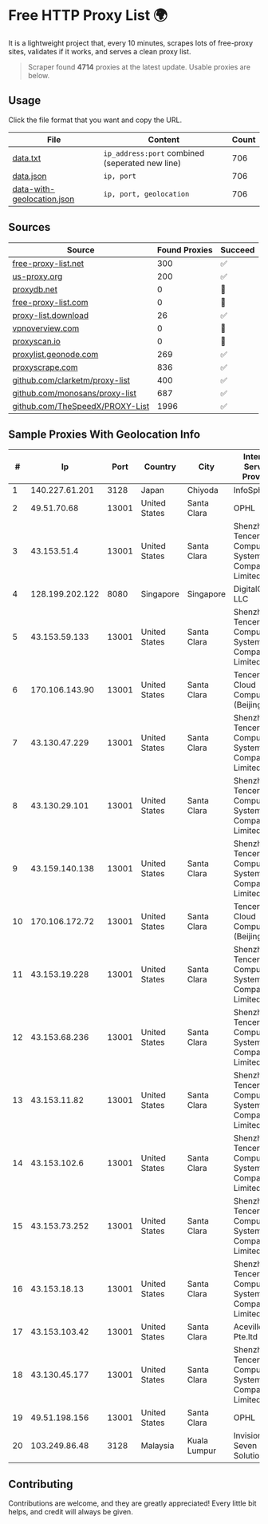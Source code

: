 
# Free HTTP Proxy List 🌍

It is a lightweight project that, every 10 minutes, scrapes lots of free-proxy sites, validates if it works, and serves a clean proxy list.


> Scraper found **4714** proxies at the latest update. Usable proxies are below.

## Usage

Click the file format that you want and copy the URL.


|File|Content|Count|
|----|-------|-----|
|[data.txt](https://raw.githubusercontent.com/themiralay/Proxy-List-World/master/data.txt)|`ip_address:port` combined (seperated new line)|706|
|[data.json](https://raw.githubusercontent.com/themiralay/Proxy-List-World/master/data.json)|`ip, port`|706|
|[data-with-geolocation.json](https://raw.githubusercontent.com/themiralay/Proxy-List-World/master/data-with-geolocation.json)|`ip, port, geolocation`|706|

## Sources

|Source|Found Proxies|Succeed|
|------|-------------|-------|
|[free-proxy-list.net](https://free-proxy-list.net)|300|✅|
|[us-proxy.org](https://www.us-proxy.org)|200|✅|
|[proxydb.net](http://proxydb.net)|0|🚫|
|[free-proxy-list.com](https://free-proxy-list.com/?page=&port=&type%5B%5D=http&type%5B%5D=https&up_time=0&search=Search)|0|🚫|
|[proxy-list.download](https://www.proxy-list.download/HTTP)|26|✅|
|[vpnoverview.com](https://vpnoverview.com/privacy/anonymous-browsing/free-proxy-servers)|0|🚫|
|[proxyscan.io](https://www.proxyscan.io)|0|🚫|
|[proxylist.geonode.com](https://proxylist.geonode.com/api/proxy-list?limit=300&page=1&sort_by=lastChecked&sort_type=desc&protocols=http,https)|269|✅|
|[proxyscrape.com](https://api.proxyscrape.com/v2/?request=displayproxies&protocol=http&timeout=10000&country=all&ssl=all&anonymity=all)|836|✅|
|[github.com/clarketm/proxy-list](https://raw.githubusercontent.com/clarketm/proxy-list/master/proxy-list-raw.txt)|400|✅|
|[github.com/monosans/proxy-list](https://raw.githubusercontent.com/monosans/proxy-list/main/proxies/http.txt)|687|✅|
|[github.com/TheSpeedX/PROXY-List](https://raw.githubusercontent.com/TheSpeedX/PROXY-List/master/http.txt)|1996|✅|


## Sample Proxies With Geolocation Info

|#|Ip|Port|Country|City|Internet Service Provider|
|-|--|----|-------|----|-------------------------|
|1|140.227.61.201|3128|Japan|Chiyoda|InfoSphere|
|2|49.51.70.68|13001|United States|Santa Clara|OPHL|
|3|43.153.51.4|13001|United States|Santa Clara|Shenzhen Tencent Computer Systems Company Limited|
|4|128.199.202.122|8080|Singapore|Singapore|DigitalOcean, LLC|
|5|43.153.59.133|13001|United States|Santa Clara|Shenzhen Tencent Computer Systems Company Limited|
|6|170.106.143.90|13001|United States|Santa Clara|Tencent Cloud Computing (Beijing) Co|
|7|43.130.47.229|13001|United States|Santa Clara|Shenzhen Tencent Computer Systems Company Limited|
|8|43.130.29.101|13001|United States|Santa Clara|Shenzhen Tencent Computer Systems Company Limited|
|9|43.159.140.138|13001|United States|Santa Clara|Shenzhen Tencent Computer Systems Company Limited|
|10|170.106.172.72|13001|United States|Santa Clara|Tencent Cloud Computing (Beijing) Co|
|11|43.153.19.228|13001|United States|Santa Clara|Shenzhen Tencent Computer Systems Company Limited|
|12|43.153.68.236|13001|United States|Santa Clara|Shenzhen Tencent Computer Systems Company Limited|
|13|43.153.11.82|13001|United States|Santa Clara|Shenzhen Tencent Computer Systems Company Limited|
|14|43.153.102.6|13001|United States|Santa Clara|Shenzhen Tencent Computer Systems Company Limited|
|15|43.153.73.252|13001|United States|Santa Clara|Shenzhen Tencent Computer Systems Company Limited|
|16|43.153.18.13|13001|United States|Santa Clara|Shenzhen Tencent Computer Systems Company Limited|
|17|43.153.103.42|13001|United States|Santa Clara|Aceville Pte.ltd|
|18|43.130.45.177|13001|United States|Santa Clara|Shenzhen Tencent Computer Systems Company Limited|
|19|49.51.198.156|13001|United States|Santa Clara|OPHL|
|20|103.249.86.48|3128|Malaysia|Kuala Lumpur|Invision Seven Solutions|



## Contributing

Contributions are welcome, and they are greatly appreciated! Every
little bit helps, and credit will always be given.

